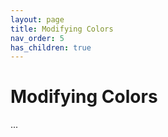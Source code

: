 ```yaml
---
layout: page
title: Modifying Colors
nav_order: 5
has_children: true
---
```


# Modifying Colors

...

